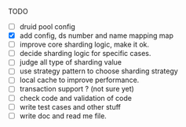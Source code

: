 TODO

- [ ] druid pool config
- [x] add config, ds number and name mapping map
- [ ] improve core sharding logic, make it ok.
- [ ] decide sharding logic for specific cases.
- [ ] judge all type of sharding value
- [ ] use strategy pattern to choose sharding strategy
- [ ] local cache to improve performance.
- [ ] transaction support ? (not sure yet)
- [ ] check code and validation of code
- [ ] write test cases and other stuff
- [ ] write doc and read me file.